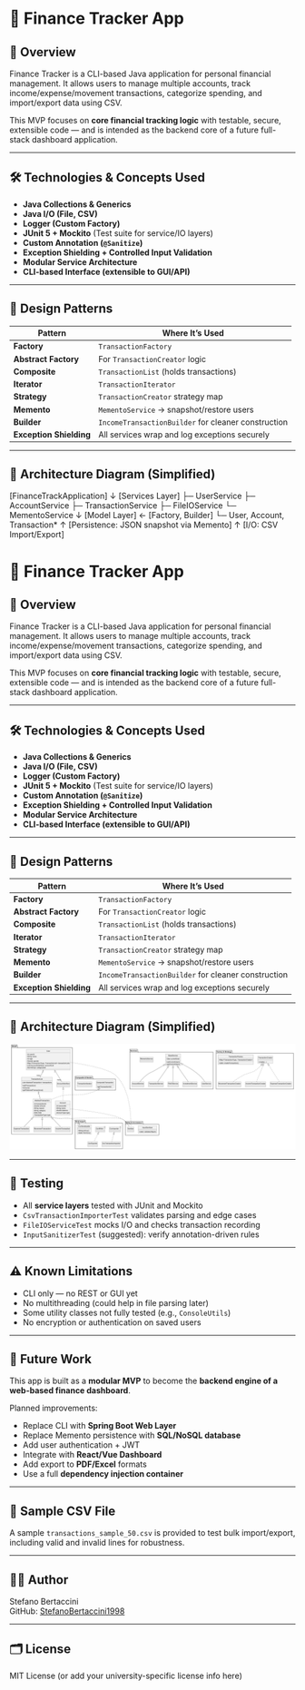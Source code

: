 # 💸 Finance Tracker App

## 🧾 Overview

Finance Tracker is a CLI-based Java application for personal financial management. It allows users to manage multiple accounts, track income/expense/movement transactions, categorize spending, and import/export data using CSV.

This MVP focuses on **core financial tracking logic** with testable, secure, extensible code — and is intended as the backend core of a future full-stack dashboard application.

---

## 🛠️ Technologies & Concepts Used

- **Java Collections & Generics**
- **Java I/O (File, CSV)**
- **Logger (Custom Factory)**
- **JUnit 5 + Mockito** (Test suite for service/IO layers)
- **Custom Annotation (`@Sanitize`)**
- **Exception Shielding + Controlled Input Validation**
- **Modular Service Architecture**
- **CLI-based Interface (extensible to GUI/API)**

---

## 🧩 Design Patterns

| Pattern               | Where It’s Used                  |
|----------------------|----------------------------------|
| **Factory**          | `TransactionFactory`             |
| **Abstract Factory** | For `TransactionCreator` logic   |
| **Composite**        | `TransactionList` (holds transactions) |
| **Iterator**         | `TransactionIterator`            |
| **Strategy**         | `TransactionCreator` strategy map |
| **Memento**          | `MementoService` → snapshot/restore users |
| **Builder**          | `IncomeTransactionBuilder` for cleaner construction |
| **Exception Shielding** | All services wrap and log exceptions securely |

---

## 📐 Architecture Diagram (Simplified)

[FinanceTrackApplication]
↓
[Services Layer]
├─ UserService
├─ AccountService
├─ TransactionService
├─ FileIOService
└─ MementoService
↓
[Model Layer] ← [Factory, Builder]
└─ User, Account, Transaction*
↑
[Persistence: JSON snapshot via Memento]
↑
[I/O: CSV Import/Export]

# 💸 Finance Tracker App

## 🧾 Overview

Finance Tracker is a CLI-based Java application for personal financial management. It allows users to manage multiple accounts, track income/expense/movement transactions, categorize spending, and import/export data using CSV.

This MVP focuses on **core financial tracking logic** with testable, secure, extensible code — and is intended as the backend core of a future full-stack dashboard application.

---

## 🛠️ Technologies & Concepts Used

- **Java Collections & Generics**
- **Java I/O (File, CSV)**
- **Logger (Custom Factory)**
- **JUnit 5 + Mockito** (Test suite for service/IO layers)
- **Custom Annotation (`@Sanitize`)**
- **Exception Shielding + Controlled Input Validation**
- **Modular Service Architecture**
- **CLI-based Interface (extensible to GUI/API)**

---

## 🧩 Design Patterns

| Pattern               | Where It’s Used                  |
|----------------------|----------------------------------|
| **Factory**          | `TransactionFactory`             |
| **Abstract Factory** | For `TransactionCreator` logic   |
| **Composite**        | `TransactionList` (holds transactions) |
| **Iterator**         | `TransactionIterator`            |
| **Strategy**         | `TransactionCreator` strategy map |
| **Memento**          | `MementoService` → snapshot/restore users |
| **Builder**          | `IncomeTransactionBuilder` for cleaner construction |
| **Exception Shielding** | All services wrap and log exceptions securely |

---

## 📐 Architecture Diagram (Simplified)

![FinanceTrack UML](./finance_track_diagram.png)

---

## 🧪 Testing

- All **service layers** tested with JUnit and Mockito
- `CsvTransactionImporterTest` validates parsing and edge cases
- `FileIOServiceTest` mocks I/O and checks transaction recording
- `InputSanitizerTest` (suggested): verify annotation-driven rules

---

## ⚠️ Known Limitations

- CLI only — no REST or GUI yet
- No multithreading (could help in file parsing later)
- Some utility classes not fully tested (e.g., `ConsoleUtils`)
- No encryption or authentication on saved users

---

## 🚀 Future Work

This app is built as a **modular MVP** to become the **backend engine of a web-based finance dashboard**.

Planned improvements:
- Replace CLI with **Spring Boot Web Layer**
- Replace Memento persistence with **SQL/NoSQL database**
- Add user authentication + JWT
- Integrate with **React/Vue Dashboard**
- Add export to **PDF/Excel** formats
- Use a full **dependency injection container**

---

## 📂 Sample CSV File

A sample `transactions_sample_50.csv` is provided to test bulk import/export, including valid and invalid lines for robustness.

---

## 👨‍💻 Author

Stefano Bertaccini  
GitHub: [StefanoBertaccini1998](https://github.com/StefanoBertaccini1998)

---

## 🗂️ License

MIT License (or add your university-specific license info here)

